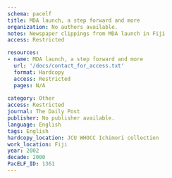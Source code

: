 ```yaml
---
schema: pacelf
title: MDA launch, a step forward and more
organization: No authors available.
notes: Newspaper clippings from MDA launch in Fiji
access: Restricted

resources:
- name: MDA launch, a step forward and more
  url: '/docs/contact_for_access.txt'
  format: Hardcopy
  access: Restricted
  pages: N/A
 
category: Other
access: Restricted
journal: The Daily Post
publisher: No publisher available. 
language: English 
tags: English 
hardcopy_location: JCU WHOCC Ichimori collection
work_location: Fiji
year: 2002
decade: 2000
PacELF_ID: 1361
---
```

